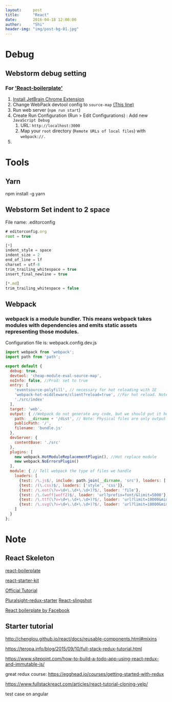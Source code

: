 ```yaml
---
layout:     post
title:      "React"
date:       2016-04-18 12:00:00
author:     "Shi"
header-img: "img/post-bg-01.jpg"
---
```




# Debug

## Webstorm debug setting 

### For ['React-boilerplate'](https://github.com/react-boilerplate/react-boilerplate/blob/master/docs/general/debugging.md#debugging-with-webStorm)

1. [Install JetBrain Chrome Extension](https://chrome.google.com/webstore/detail/jetbrains-ide-support/hmhgeddbohgjknpmjagkdomcpobmllji)
2. Change WebPack devtool config to `source-map` [(This line)](https://github.com/react-boilerplate/react-boilerplate/blob/56eb5a0ec4aa691169ef427f3a0122fde5a5aa24/internals/webpack/webpack.dev.babel.js#L65)
3. Run web server (`npm run start`)
4. Create Run Configuration (Run > Edit Configurations) : Add new `JavaScript Debug`
   1. URL:   `http://localhost:3000`
   2. Map your `root` directory (`Remote URLs of local files`) with `webpack://.` 
5. ​


# Tools

## Yarn

npm install -g yarn

## Webstorm Set indent to 2 space
File name: .editorconfig

```javascript
# editorconfig.org
root = true

[*]
indent_style = space
indent_size = 2
end_of_line = lf
charset = utf-8
trim_trailing_whitespace = true
insert_final_newline = true

[*.md]
trim_trailing_whitespace = false
```

## Webpack
### webpack is a module bundler. This means webpack takes modules with dependencies and emits static assets representing those modules.

Configuration file is: webpack.config.dev.js

```javascript
import webpack from 'webpack';
import path from 'path';

export default {
  debug: true,
  devtool: 'cheap-module-eval-source-map',
  noInfo: false, //Prod: set to true
  entry: [
    'eventsource-polyfill', // necessary for hot reloading with IE
    'webpack-hot-middleware/client?reload=true', //For hot reload. Note that it reloads the page if hot module reloading fails.
    './src/index'
  ],
  target: 'web',
  output: { //Webpack do not generate any code, but we should put it here
    path: __dirname + '/dist', // Note: Physical files are only output by the production build task `npm run build`.
    publicPath: '/',
    filename: 'bundle.js'
  },
  devServer: {
    contentBase: './src'
  },
  plugins: [
    new webpack.HotModuleReplacementPlugin(), //Hot replace module 
    new webpack.NoErrorsPlugin()
  ],
  module: { // Tell webpack the type of files we handle
    loaders: [
      {test: /\.js$/, include: path.join(__dirname, 'src'), loaders: ['babel']},
      {test: /(\.css)$/, loaders: ['style', 'css']},
      {test: /\.eot(\?v=\d+\.\d+\.\d+)?$/, loader: 'file'},
      {test: /\.(woff|woff2)$/, loader: 'url?prefix=font/&limit=5000'},
      {test: /\.ttf(\?v=\d+\.\d+\.\d+)?$/, loader: 'url?limit=10000&mimetype=application/octet-stream'},
      {test: /\.svg(\?v=\d+\.\d+\.\d+)?$/, loader: 'url?limit=10000&mimetype=image/svg+xml'}
    ]
  }
};
```

# Note

## React Skeleton

[react-boilerplate](https://github.com/react-boilerplate/react-boilerplate)

[react-starter-kit](https://github.com/kriasoft/react-starter-kit)

[Official Tutorial](https://reactjs.org/tutorial/tutorial.html)

[Pluralsight-redux-starter](https://github.com/coryhouse/pluralsight-redux-starter)
[React-slingshot](https://github.com/coryhouse/react-slingshot)

[React boilerplate by Facebook](https://github.com/facebookincubator/create-react-app)

## Starter tutorial

http://chenglou.github.io/react/docs/reusable-components.html#mixins

https://teropa.info/blog/2015/09/10/full-stack-redux-tutorial.html

https://www.sitepoint.com/how-to-build-a-todo-app-using-react-redux-and-immutable-js/

great redux course: https://egghead.io/courses/getting-started-with-redux

https://www.fullstackreact.com/articles/react-tutorial-cloning-yelp/

test case on angular
